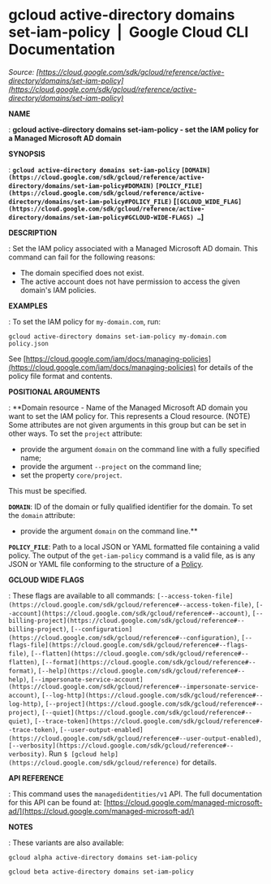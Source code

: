 # gcloud active-directory domains set-iam-policy  |  Google Cloud CLI Documentation

*Source: [https://cloud.google.com/sdk/gcloud/reference/active-directory/domains/set-iam-policy](https://cloud.google.com/sdk/gcloud/reference/active-directory/domains/set-iam-policy)*

**NAME**

: **gcloud active-directory domains set-iam-policy - set the IAM policy for a Managed Microsoft AD domain**

**SYNOPSIS**

: **`gcloud active-directory domains set-iam-policy` `[DOMAIN](https://cloud.google.com/sdk/gcloud/reference/active-directory/domains/set-iam-policy#DOMAIN)` `[POLICY_FILE](https://cloud.google.com/sdk/gcloud/reference/active-directory/domains/set-iam-policy#POLICY_FILE)` [`[GCLOUD_WIDE_FLAG](https://cloud.google.com/sdk/gcloud/reference/active-directory/domains/set-iam-policy#GCLOUD-WIDE-FLAGS) …`]**

**DESCRIPTION**

: Set the IAM policy associated with a Managed Microsoft AD domain.
This command can fail for the following reasons:

- The domain specified does not exist.
- The active account does not have permission to access the given domain's IAM
policies.

**EXAMPLES**

: To set the IAM policy for `my-domain.com`, run:

```
gcloud active-directory domains set-iam-policy my-domain.com policy.json
```

See [https://cloud.google.com/iam/docs/managing-policies](https://cloud.google.com/iam/docs/managing-policies)
for details of the policy file format and contents.

**POSITIONAL ARGUMENTS**

: **Domain resource - Name of the Managed Microsoft AD domain you want to set the
IAM policy for. This represents a Cloud resource. (NOTE) Some attributes are not
given arguments in this group but can be set in other ways.
To set the `project` attribute:

- provide the argument `domain` on the command line with a fully
specified name;
- provide the argument `--project` on the command line;
- set the property `core/project`.

This must be specified.

**`DOMAIN`**:
ID of the domain or fully qualified identifier for the domain.
To set the `domain` attribute:

- provide the argument `domain` on the command line.**

**`POLICY_FILE`**:
Path to a local JSON or YAML formatted file containing a valid policy.
The output of the `get-iam-policy` command is a valid file, as is any
JSON or YAML file conforming to the structure of a [Policy](https://cloud.google.com/iam/reference/rest/v1/Policy).

**GCLOUD WIDE FLAGS**

: These flags are available to all commands: `[--access-token-file](https://cloud.google.com/sdk/gcloud/reference#--access-token-file)`,
`[--account](https://cloud.google.com/sdk/gcloud/reference#--account)`, `[--billing-project](https://cloud.google.com/sdk/gcloud/reference#--billing-project)`,
`[--configuration](https://cloud.google.com/sdk/gcloud/reference#--configuration)`,
`[--flags-file](https://cloud.google.com/sdk/gcloud/reference#--flags-file)`,
`[--flatten](https://cloud.google.com/sdk/gcloud/reference#--flatten)`, `[--format](https://cloud.google.com/sdk/gcloud/reference#--format)`, `[--help](https://cloud.google.com/sdk/gcloud/reference#--help)`, `[--impersonate-service-account](https://cloud.google.com/sdk/gcloud/reference#--impersonate-service-account)`,
`[--log-http](https://cloud.google.com/sdk/gcloud/reference#--log-http)`,
`[--project](https://cloud.google.com/sdk/gcloud/reference#--project)`, `[--quiet](https://cloud.google.com/sdk/gcloud/reference#--quiet)`, `[--trace-token](https://cloud.google.com/sdk/gcloud/reference#--trace-token)`, `[--user-output-enabled](https://cloud.google.com/sdk/gcloud/reference#--user-output-enabled)`,
`[--verbosity](https://cloud.google.com/sdk/gcloud/reference#--verbosity)`.
Run `$ [gcloud help](https://cloud.google.com/sdk/gcloud/reference)` for details.

**API REFERENCE**

: This command uses the `managedidentities/v1` API. The full
documentation for this API can be found at: [https://cloud.google.com/managed-microsoft-ad/](https://cloud.google.com/managed-microsoft-ad/)

**NOTES**

: These variants are also available:

```
gcloud alpha active-directory domains set-iam-policy
```

```
gcloud beta active-directory domains set-iam-policy
```